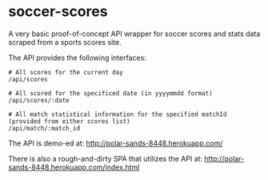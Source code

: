 soccer-scores
=============

A very basic proof-of-concept API wrapper for soccer scores and stats data scraped from a sports scores site.

The API provides the following interfaces:

    # All scores for the current day
    /api/scores
    
    # All scored for the specificed date (in yyyymmdd format)
    /api/scores/:date
    
    # All match statistical information for the specified matchId (provided from either scores list)
    /api/match/:match_id

The API is demo-ed at: http://polar-sands-8448.herokuapp.com/

There is also a rough-and-dirty SPA that utilizes the API at: http://polar-sands-8448.herokuapp.com/index.html

